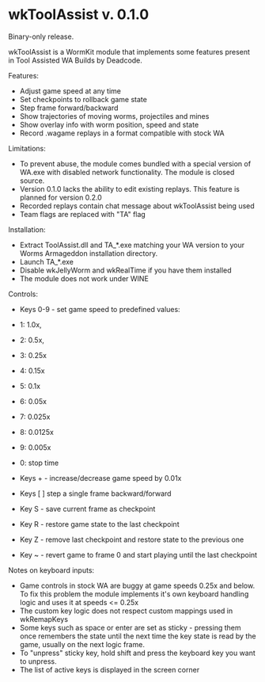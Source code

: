 # wkToolAssist v. 0.1.0

Binary-only release.

wkToolAssist is a WormKit module that implements some features present in Tool Assisted WA Builds by Deadcode.

Features:
- Adjust game speed at any time
- Set checkpoints to rollback game state
- Step frame forward/backward
- Show trajectories of moving worms, projectiles and mines
- Show overlay info with worm position, speed and state
- Record .wagame replays in a format compatible with stock WA

Limitations:
- To prevent abuse, the module comes bundled with a special version of WA.exe with disabled network functionality. The module is closed source.
- Version 0.1.0 lacks the ability to edit existing replays. This feature is planned for version 0.2.0
- Recorded replays contain chat message about wkToolAssist being used
- Team flags are replaced with "TA" flag

Installation:

- Extract ToolAssist.dll and TA_*.exe matching your WA version to your Worms Armageddon installation directory.
- Launch TA_*.exe
- Disable wkJellyWorm and wkRealTime if you have them installed
- The module does not work under WINE

Controls:
- Keys 0-9 - set game speed to predefined values:
- 1: 1.0x,
- 2: 0.5x,
- 3: 0.25x
- 4: 0.15x
- 5: 0.1x
- 6: 0.05x
- 7: 0.025x
- 8: 0.0125x
- 9: 0.005x
- 0: stop time

- Keys + - increase/decrease game speed by 0.01x
- Keys [ ]  step a single frame backward/forward
- Key S - save current frame as checkpoint
- Key R - restore game state to the last checkpoint
- Key Z - remove last checkpoint and restore state to the previous one
- Key ~ - revert game to frame 0 and start playing until the last checkpoint

Notes on keyboard inputs:
- Game controls in stock WA are buggy at game speeds 0.25x and below. To fix this problem the module implements it's own keyboard handling logic and uses it at speeds <= 0.25x
- The custom key logic does not respect custom mappings used in wkRemapKeys
- Some keys such as space or enter are set as sticky - pressing them once remembers the state until the next time the key state is read by the game, usually on the next logic frame.
- To "unpress" sticky key, hold shift and press the keyboard key you want to unpress.
- The list of active keys is displayed in the screen corner
